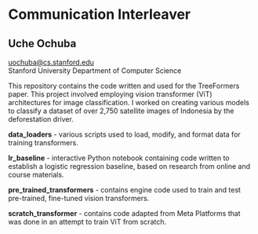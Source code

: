 # Communication Interleaver
## Uche Ochuba
uochuba@cs.stanford.edu \
Stanford University Department of Computer Science




This repository contains the code written and used for the TreeFormers paper. This project involved employing vision transformer (ViT) architectures for image classification. I worked on creating various models to classify a dataset of over 2,750 satellite images of Indonesia by the deforestation driver.

**data_loaders** - various scripts used to load, modify, and format data for training transformers.

**lr_baseline** - interactive Python notebook containing code written to establish a logistic regression baseline, based on research from online and course materials.

**pre_trained_transformers** - contains engine code used to train and test pre-trained, fine-tuned vision transformers.

**scratch_transformer** - contains code adapted from Meta Platforms that was done in an attempt to train ViT from scratch.
